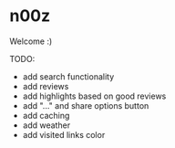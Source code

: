 # n00z

Welcome :)

TODO:

- add search functionality
- add reviews
- add highlights based on good reviews
- add "..." and share options button
- add caching
- add weather
- add visited links color
